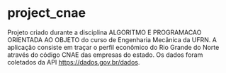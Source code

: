 # project_cnae
Projeto criado durante a disciplina ALGORITMO E PROGRAMACAO ORIENTADA AO OBJETO do curso de Engenharia Mecânica da UFRN. A aplicação consiste em traçar o perfil econômico do Rio Grande do Norte através do código CNAE das empresas do estado. Os dados foram coletados da API https://dados.gov.br/dados.
